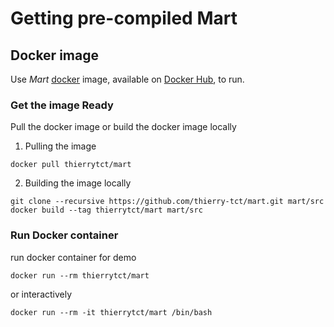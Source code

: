 # Getting pre-compiled Mart

## Docker image
Use _Mart_ [docker](https://docs.docker.com) image, available on [Docker Hub](https://hub.docker.com/r/thierrytct/mart), to run.

### Get the image Ready
Pull the docker image or build the docker image locally
1. Pulling the image 
```
docker pull thierrytct/mart
```

2. Building the image locally
```
git clone --recursive https://github.com/thierry-tct/mart.git mart/src
docker build --tag thierrytct/mart mart/src
```

### Run Docker container
run docker container for demo
```
docker run --rm thierrytct/mart
```
or interactively
```
docker run --rm -it thierrytct/mart /bin/bash
```